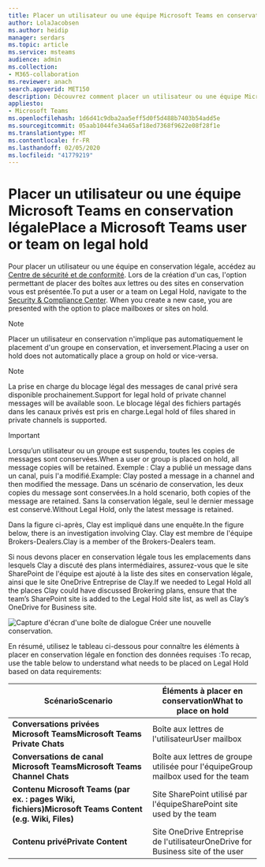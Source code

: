 ```yaml
---
title: Placer un utilisateur ou une équipe Microsoft Teams en conservation légale
author: LolaJacobsen
ms.author: heidip
manager: serdars
ms.topic: article
ms.service: msteams
audience: admin
ms.collection:
- M365-collaboration
ms.reviewer: anach
search.appverid: MET150
description: Découvrez comment placer un utilisateur ou une équipe Microsoft Teams en conservation légale à l'aide du Centre de sécurité et de conformité et quels sont les éléments nécessaires à une conservation légale en fonction des données requises.
appliesto:
- Microsoft Teams
ms.openlocfilehash: 1d6d41c9dba2aa5eff5d0f5d488b7403b54add5e
ms.sourcegitcommit: 05aab1044fe34a65af18ed7368f9622e08f28f1e
ms.translationtype: MT
ms.contentlocale: fr-FR
ms.lasthandoff: 02/05/2020
ms.locfileid: "41779219"
---
```

<a name="place-a-microsoft-teams-user-or-team-on-legal-hold"></a><span data-ttu-id="0ddd9-103">Placer un utilisateur ou une équipe Microsoft Teams en conservation légale</span><span class="sxs-lookup"><span data-stu-id="0ddd9-103">Place a Microsoft Teams user or team on legal hold</span></span>
==================================================

<span data-ttu-id="0ddd9-p101">Pour placer un utilisateur ou une équipe en conservation légale, accédez au [Centre de sécurité et de conformité](https://go.microsoft.com/fwlink/?linkid=854628). Lors de la création d'un cas, l'option permettant de placer des boîtes aux lettres ou des sites en conservation vous est présentée.</span><span class="sxs-lookup"><span data-stu-id="0ddd9-p101">To put a user or a team on Legal Hold, navigate to the [Security & Compliance Center](https://go.microsoft.com/fwlink/?linkid=854628). When you create a new case, you are presented with the option to place mailboxes or sites on hold.</span></span>

> [!NOTE]
> <span data-ttu-id="0ddd9-106">Placer un utilisateur en conservation n'implique pas automatiquement le placement d'un groupe en conservation, et inversement.</span><span class="sxs-lookup"><span data-stu-id="0ddd9-106">Placing a user on hold does not automatically place a group on hold or vice-versa.</span></span>

> [!NOTE]
> <span data-ttu-id="0ddd9-107">La prise en charge du blocage légal des messages de canal privé sera disponible prochainement.</span><span class="sxs-lookup"><span data-stu-id="0ddd9-107">Support for legal hold of private channel messages will be available soon.</span></span> <span data-ttu-id="0ddd9-108">Le blocage légal des fichiers partagés dans les canaux privés est pris en charge.</span><span class="sxs-lookup"><span data-stu-id="0ddd9-108">Legal hold of files shared in private channels is supported.</span></span>

> [!IMPORTANT]
> <span data-ttu-id="0ddd9-109">Lorsqu’un utilisateur ou un groupe est suspendu, toutes les copies de messages sont conservées.</span><span class="sxs-lookup"><span data-stu-id="0ddd9-109">When a user or group is placed on hold, all message copies will be retained.</span></span> <span data-ttu-id="0ddd9-110">Exemple : Clay a publié un message dans un canal, puis l'a modifié.</span><span class="sxs-lookup"><span data-stu-id="0ddd9-110">Example: Clay posted a message in a channel and then modified the message.</span></span> <span data-ttu-id="0ddd9-111">Dans un scénario de conservation, les deux copies du message sont conservées.</span><span class="sxs-lookup"><span data-stu-id="0ddd9-111">In a hold scenario, both copies of the message are retained.</span></span> <span data-ttu-id="0ddd9-112">Sans la conservation légale, seul le dernier message est conservé.</span><span class="sxs-lookup"><span data-stu-id="0ddd9-112">Without Legal Hold, only the latest message is retained.</span></span>

<span data-ttu-id="0ddd9-113">Dans la figure ci-après, Clay est impliqué dans une enquête.</span><span class="sxs-lookup"><span data-stu-id="0ddd9-113">In the figure below, there is an investigation involving Clay.</span></span> <span data-ttu-id="0ddd9-114">Clay est membre de l'équipe Brokers-Dealers.</span><span class="sxs-lookup"><span data-stu-id="0ddd9-114">Clay is a member of the Brokers-Dealers team.</span></span>

<span data-ttu-id="0ddd9-115">Si nous devons placer en conservation légale tous les emplacements dans lesquels Clay a discuté des plans intermédiaires, assurez-vous que le site SharePoint de l'équipe est ajouté à la liste des sites en conservation légale, ainsi que le site OneDrive Entreprise de Clay.</span><span class="sxs-lookup"><span data-stu-id="0ddd9-115">If we needed to Legal Hold all the places Clay could have discussed Brokering plans, ensure that the team’s SharePoint site is added to the Legal Hold site list, as well as Clay’s OneDrive for Business site.</span></span>

![Capture d'écran d'une boîte de dialogue Créer une nouvelle conservation.](media/Place_a_Microsoft_Teams_user_or_team_on_legal_hold_image3.png)

<span data-ttu-id="0ddd9-117">En résumé, utilisez le tableau ci-dessous pour connaître les éléments à placer en conservation légale en fonction des données requises :</span><span class="sxs-lookup"><span data-stu-id="0ddd9-117">To recap, use the table below to understand what needs to be placed on Legal Hold based on data requirements:</span></span>

|<span data-ttu-id="0ddd9-118">Scénario</span><span class="sxs-lookup"><span data-stu-id="0ddd9-118">Scenario</span></span>  |<span data-ttu-id="0ddd9-119">Éléments à placer en conservation</span><span class="sxs-lookup"><span data-stu-id="0ddd9-119">What to place on hold</span></span>  |
|---------|---------|
|<span data-ttu-id="0ddd9-120">**Conversations privées Microsoft Teams**</span><span class="sxs-lookup"><span data-stu-id="0ddd9-120">**Microsoft Teams Private Chats**</span></span>     |<span data-ttu-id="0ddd9-121">Boîte aux lettres de l'utilisateur</span><span class="sxs-lookup"><span data-stu-id="0ddd9-121">User mailbox</span></span>         |
|<span data-ttu-id="0ddd9-122">**Conversations de canal Microsoft Teams**</span><span class="sxs-lookup"><span data-stu-id="0ddd9-122">**Microsoft Teams Channel Chats**</span></span>    |<span data-ttu-id="0ddd9-123">Boîte aux lettres de groupe utilisée pour l'équipe</span><span class="sxs-lookup"><span data-stu-id="0ddd9-123">Group mailbox used for the team</span></span>         |
|<span data-ttu-id="0ddd9-124">**Contenu Microsoft Teams (par ex. : pages Wiki, fichiers)**</span><span class="sxs-lookup"><span data-stu-id="0ddd9-124">**Microsoft Teams Content (e.g. Wiki, Files)**</span></span>     |<span data-ttu-id="0ddd9-125">Site SharePoint utilisé par l'équipe</span><span class="sxs-lookup"><span data-stu-id="0ddd9-125">SharePoint site used by the team</span></span>         |
|<span data-ttu-id="0ddd9-126">**Contenu privé**</span><span class="sxs-lookup"><span data-stu-id="0ddd9-126">**Private Content**</span></span>     |<span data-ttu-id="0ddd9-127">Site OneDrive Entreprise de l'utilisateur</span><span class="sxs-lookup"><span data-stu-id="0ddd9-127">OneDrive for Business site of the user</span></span>         |
